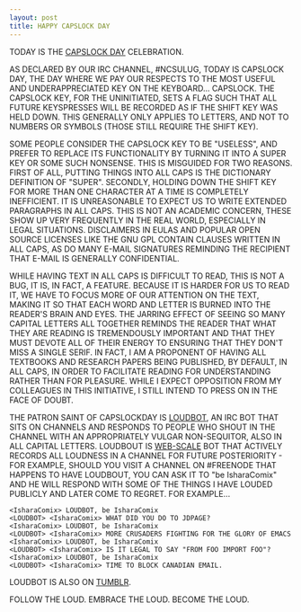 ```yaml
---
layout: post
title: HAPPY CAPSLOCK DAY
---
```


TODAY IS THE <a href="http://capslockday.com">CAPSLOCK DAY</a> CELEBRATION.

AS DECLARED BY OUR IRC CHANNEL, #NCSULUG, TODAY IS CAPSLOCK DAY, THE DAY WHERE WE PAY OUR RESPECTS TO THE MOST USEFUL AND UNDERAPPRECIATED KEY ON THE KEYBOARD... CAPSLOCK. THE CAPSLOCK KEY, FOR THE UNINITIATED, SETS A FLAG SUCH THAT ALL FUTURE KEYSPRESSES WILL BE RECORDED AS IF THE SHIFT KEY WAS HELD DOWN. THIS GENERALLY ONLY APPLIES TO LETTERS, AND NOT TO NUMBERS OR SYMBOLS (THOSE STILL REQUIRE THE SHIFT KEY).

SOME PEOPLE CONSIDER THE CAPSLOCK KEY TO BE "USELESS", AND PREFER TO REPLACE ITS FUNCTIONALITY BY TURNING IT INTO A SUPER KEY OR SOME SUCH NONSENSE. THIS IS MISGUIDED FOR TWO REASONS. FIRST OF ALL, PUTTING THINGS INTO ALL CAPS IS THE DICTIONARY DEFINITION OF "SUPER". SECONDLY, HOLDING DOWN THE SHIFT KEY FOR MORE THAN ONE CHARACTER AT A TIME IS COMPLETELY INEFFICIENT. IT IS UNREASONABLE TO EXPECT US TO WRITE EXTENDED PARAGRAPHS IN ALL CAPS. THIS IS NOT AN ACADEMIC CONCERN, THESE SHOW UP VERY FREQUENTLY IN THE REAL WORLD, ESPECIALLY IN LEGAL SITUATIONS. DISCLAIMERS IN EULAS AND POPULAR OPEN SOURCE LICENSES LIKE THE GNU GPL CONTAIN CLAUSES WRITTEN IN ALL CAPS, AS DO MANY E-MAIL SIGNATURES REMINDING THE RECIPIENT THAT E-MAIL IS GENERALLY CONFIDENTIAL.

WHILE HAVING TEXT IN ALL CAPS IS DIFFICULT TO READ, THIS IS NOT A BUG, IT IS, IN FACT, A FEATURE. BECAUSE IT IS HARDER FOR US TO READ IT, WE HAVE TO FOCUS MORE OF OUR ATTENTION ON THE TEXT, MAKING IT SO THAT EACH WORD AND LETTER IS BURNED INTO THE READER'S BRAIN AND EYES. THE JARRING EFFECT OF SEEING SO MANY CAPITAL LETTERS ALL TOGETHER REMINDS THE READER THAT WHAT THEY ARE READING IS TREMENDOUSLY IMPORTANT AND THAT THEY MUST DEVOTE ALL OF THEIR ENERGY TO ENSURING THAT THEY DON'T MISS A SINGLE SERIF. IN FACT, I AM A PROPONENT OF HAVING ALL TEXTBOOKS AND RESEARCH PAPERS BEING PUBLISHED, BY DEFAULT, IN ALL CAPS, IN ORDER TO FACILITATE READING FOR UNDERSTANDING RATHER THAN FOR PLEASURE. WHILE I EXPECT OPPOSITION FROM MY COLLEAGUES IN THIS INITIATIVE, I STILL INTEND TO PRESS ON IN THE FACE OF DOUBT.

THE PATRON SAINT OF CAPSLOCKDAY IS <a href="http://twitter.com/loudbot">LOUDBOT</a>, AN IRC BOT THAT SITS ON CHANNELS AND RESPONDS TO PEOPLE WHO SHOUT IN THE CHANNEL WITH AN APPROPRIATELY VULGAR NON-SEQUITOR, ALSO IN ALL CAPITAL LETTERS. LOUDBOUT IS <a href="http://redis.io/">WEB-SCALE</a> BOT THAT ACTIVELY RECORDS ALL LOUDNESS IN A CHANNEL FOR FUTURE POSTERIORITY - FOR EXAMPLE, SHOULD YOU VISIT A CHANNEL ON #FREENODE THAT HAPPENS TO HAVE LOUDBOUT, YOU CAN ASK IT TO "be IsharaComix" AND HE WILL RESPOND WITH SOME OF THE THINGS I HAVE LOUDED PUBLICLY AND LATER COME TO REGRET. FOR EXAMPLE...

    <IsharaComix> LOUDBOT, be IsharaComix
    <LOUDBOT> <IsharaComix> WHAT DID YOU DO TO JDPAGE?
    <IsharaComix> LOUDBOT, be IsharaComix
    <LOUDBOT> <IsharaComix> MORE CRUSADERS FIGHTING FOR THE GLORY OF EMACS
    <IsharaComix> LOUDBOT, be IsharaComix
    <LOUDBOT> <IsharaComix> IS IT LEGAL TO SAY "FROM FOO IMPORT FOO"?
    <IsharaComix> LOUDBOT, be IsharaComix
    <LOUDBOT> <IsharaComix> TIME TO BLOCK CANADIAN EMAIL.

LOUDBOT IS ALSO ON <a href="http://loudversations.tumblr.com/">TUMBLR</a>.

FOLLOW THE LOUD. EMBRACE THE LOUD. BECOME THE LOUD.

